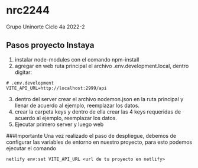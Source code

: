 # nrc2244
Grupo Uninorte Ciclo 4a 2022-2
## Pasos proyecto Instaya
1. instalar node-modules con el comando 
npm-install
2. agregar en web ruta principal el archivo .env.development.local, dentro digitar:
~~~
# .env.development
VITE_API_URL=http://localhost:2999/api
~~~
3. dentro del server crear el archivo nodemon.json en la ruta principal y llenar de acuerdo al ejemplo, reemplazar los datos.
4. crear la carpeta keys y dentro de ella crear las 4 keys requeridas de acuerdo al ejemplo, reemplazar los datos.
5. Ejecutar primero server y luego web

###Importante
Una vez realizado el paso de despliegue, debemos de configurar las variables de entorno en nuestro proyecto, para esto podemos ejecutar el comando 
~~~
netlify env:set VITE_API_URL <url de tu proyecto en netlify>
~~~